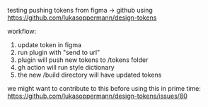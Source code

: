 testing pushing tokens from figma -> github using https://github.com/lukasoppermann/design-tokens


workflow:
1. update token in figma
2. run plugin with "send to url" 
3. plugin will push new tokens to /tokens folder 
4. gh action will run style dictionary 
5. the new /build directory will have updated tokens 

we might want to contribute to this before using this in prime time: https://github.com/lukasoppermann/design-tokens/issues/80
